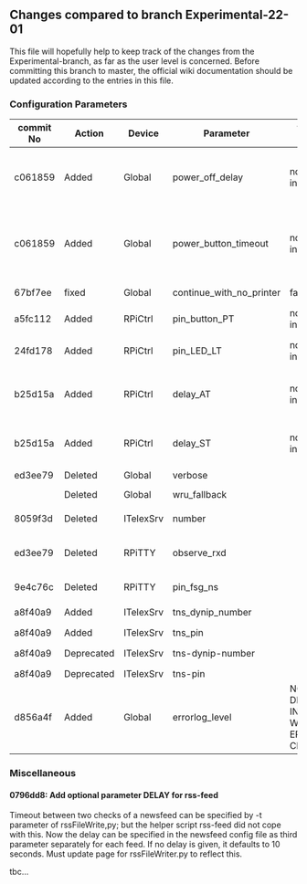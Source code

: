 ## Changes compared to branch Experimental-22-01
This file will hopefully help to keep track of the  changes from the Experimental-branch, as far as the user level is concerned.
Before committing this branch to master, the official wiki documentation should be updated according to the entries in this file.

### Configuration Parameters

|commit No|Action  | Device | Parameter                          | type / range | default| comment|
|---------|--------|--------|------------------------------------|--------------|--------|---------|
|c061859  |Added   |Global  |power_off_delay                     | non-neg. int |20      | time in seconds from end-of-conection until switching off TTY power|
|c061859  |Added   |Global  |power_button_timeout                | non-neg. int | 300    | time in seconds from switching on TTY power by means of button PT until switch off PWR|
|67bf7ee  |fixed   |Global  |continue_with_no_printer           | false/true   |false   | bug for TW39-devices fixed|
|a5fc112  |Added   |RPiCtrl |pin_button_PT                       | non-neg. int | 0      | GPIO # of power button PT |
|24fd178  |Added   |RPiCtrl |pin_LED_LT                          | non-neg. int | 0      | GPIO # of LED indicating local mode |
|b25d15a  |Added   |RPiCtrl |delay_AT                            | non-neg. int | 0      | optional delay to make reactions to pressing `AT` more realistic|
|b25d15a  |Added   |RPiCtrl |delay_ST                            | non-neg. int | 0      | optional delay to make reactions to pressing `ST` more realistic|
|ed3ee79  |Deleted |Global  |verbose                             |              |        | unused
|         |Deleted |Global  |wru_fallback                        |              |        | replaced by `wru_replace_always`|
| 8059f3d |Deleted |ITelexSrv| number                            |              |        | replaced by `tns-dynip-number`
|ed3ee79  |Deleted |RPiTTY  | observe_rxd                        |              |        | replaced by `use_observe_line` `pin_observe_line`, `inv_observe_line`|
|9e4c76c  |Deleted |RPiTTY  |pin_fsg_ns                          |              |        | replaced by `pin_number_switch`|
|a8f40a9| Added|  ITelexSrv| tns_dynip_number |              |        | replace tns-dynip-number|
|a8f40a9| Added|  ITelexSrv| tns_pin       |              |        | replace tns-pin|
|a8f40a9| Deprecated|  ITelexSrv| tns-dynip-number |              |        | replaced by tns_dynip_number|
|a8f40a9| Deprecated|  ITelexSrv| tns-pin       |              |        | replaced by tns_pin|
|d856a4f| Added |Global| errorlog_level | NOTSET, DEBUG, INFO, WARN, ERROR, CRITICAL | INFO | verbosity of error log

###  Miscellaneous

#### 0796dd8: Add optional parameter DELAY for rss-feed

Timeout between two checks of a newsfeed can be specified by -t parameter of rssFileWrite,py; but the helper script rss-feed did not cope with this.
Now the delay can be specified in the newsfeed config file as third parameter separately for each feed. If no delay is given, it defaults to 10 seconds.
Must update page for rssFileWriter.py to reflect this.

tbc...

